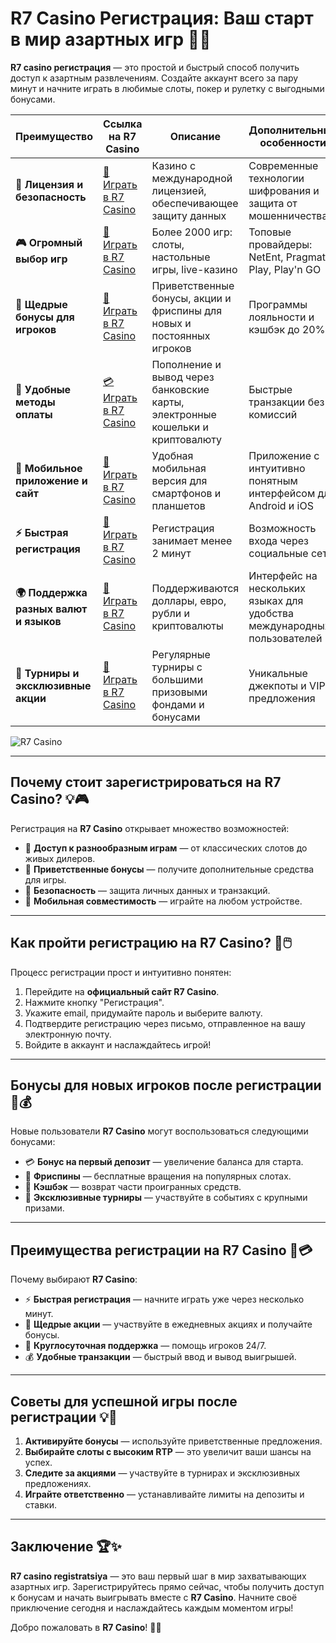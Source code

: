 # R7 Casino Регистрация: Ваш старт в мир азартных игр 🎰✨

**R7 casino регистрация** — это простой и быстрый способ получить доступ к азартным развлечениям. Создайте аккаунт всего за пару минут и начните играть в любимые слоты, покер и рулетку с выгодными бонусами.

| **Преимущество**                      | **Ссылка на R7 Casino**                    | **Описание**                                       | **Дополнительные особенности**                     |
|----------------------------------------|--------------------------------------------|--------------------------------------------------|--------------------------------------------------|
| **🎰 Лицензия и безопасность**         | [💎 Играть в R7 Casino](https://brandplay.link/bMd3Yjsw) | Казино с международной лицензией, обеспечивающее защиту данных | Современные технологии шифрования и защита от мошенничества |
| **🎮 Огромный выбор игр**              | [🎉 Играть в R7 Casino](https://brandplay.link/bMd3Yjsw) | Более 2000 игр: слоты, настольные игры, live-казино | Топовые провайдеры: NetEnt, Pragmatic Play, Play'n GO |
| **🎁 Щедрые бонусы для игроков**       | [🎯 Играть в R7 Casino](https://brandplay.link/bMd3Yjsw) | Приветственные бонусы, акции и фриспины для новых и постоянных игроков | Программы лояльности и кэшбэк до 20% |
| **💸 Удобные методы оплаты**           | [💳 Играть в R7 Casino](https://brandplay.link/bMd3Yjsw) | Пополнение и вывод через банковские карты, электронные кошельки и криптовалюту | Быстрые транзакции без комиссий |
| **📱 Мобильное приложение и сайт**     | [🚀 Играть в R7 Casino](https://brandplay.link/bMd3Yjsw) | Удобная мобильная версия для смартфонов и планшетов | Приложение с интуитивно понятным интерфейсом для Android и iOS |
| **⚡ Быстрая регистрация**             | [🔑 Играть в R7 Casino](https://brandplay.link/bMd3Yjsw) | Регистрация занимает менее 2 минут | Возможность входа через социальные сети |
| **🌍 Поддержка разных валют и языков** | [💸 Играть в R7 Casino](https://brandplay.link/bMd3Yjsw) | Поддерживаются доллары, евро, рубли и криптовалюты | Интерфейс на нескольких языках для удобства международных пользователей |
| **🏅 Турниры и эксклюзивные акции**    | [🎲 Играть в R7 Casino](https://brandplay.link/bMd3Yjsw) | Регулярные турниры с большими призовыми фондами и бонусами | Уникальные джекпоты и VIP-предложения |

![R7 Casino](https://vespoker.com/wp-content/uploads/post/14147/casino-r7-0-1-678x330.jpg)

---

## Почему стоит зарегистрироваться на R7 Casino? 💡🎮

Регистрация на **R7 Casino** открывает множество возможностей:

- 🎰 **Доступ к разнообразным играм** — от классических слотов до живых дилеров.
- 🎁 **Приветственные бонусы** — получите дополнительные средства для игры.
- 🔐 **Безопасность** — защита личных данных и транзакций.
- 📱 **Мобильная совместимость** — играйте на любом устройстве.

---

## Как пройти регистрацию на R7 Casino? 🚀🖱️

Процесс регистрации прост и интуитивно понятен:

1. Перейдите на **официальный сайт R7 Casino**.
2. Нажмите кнопку "Регистрация".
3. Укажите email, придумайте пароль и выберите валюту.
4. Подтвердите регистрацию через письмо, отправленное на вашу электронную почту.
5. Войдите в аккаунт и наслаждайтесь игрой!

---

## Бонусы для новых игроков после регистрации 🎁💰

Новые пользователи **R7 Casino** могут воспользоваться следующими бонусами:

- 💳 **Бонус на первый депозит** — увеличение баланса для старта.
- 🎰 **Фриспины** — бесплатные вращения на популярных слотах.
- 🌟 **Кэшбэк** — возврат части проигранных средств.
- 🎀 **Эксклюзивные турниры** — участвуйте в событиях с крупными призами.

---

## Преимущества регистрации на R7 Casino 🌟💳

Почему выбирают **R7 Casino**:

- ⚡ **Быстрая регистрация** — начните играть уже через несколько минут.
- 🎲 **Щедрые акции** — участвуйте в ежедневных акциях и получайте бонусы.
- 💬 **Круглосуточная поддержка** — помощь игроков 24/7.
- 💰 **Удобные транзакции** — быстрый ввод и вывод выигрышей.

---

## Советы для успешной игры после регистрации 💡🎯

1. **Активируйте бонусы** — используйте приветственные предложения.
2. **Выбирайте слоты с высоким RTP** — это увеличит ваши шансы на успех.
3. **Следите за акциями** — участвуйте в турнирах и эксклюзивных предложениях.
4. **Играйте ответственно** — устанавливайте лимиты на депозиты и ставки.

---

## Заключение 🏆✨

**R7 casino registratsiya** — это ваш первый шаг в мир захватывающих азартных игр. Зарегистрируйтесь прямо сейчас, чтобы получить доступ к бонусам и начать выигрывать вместе с **R7 Casino**. Начните своё приключение сегодня и наслаждайтесь каждым моментом игры!

Добро пожаловать в **R7 Casino**! 🎰🌟
